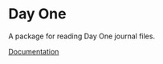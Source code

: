 # Day One

A package for reading Day One journal files.

[Documentation](http://godoc.org/github.com/jpoehls/go-dayone)